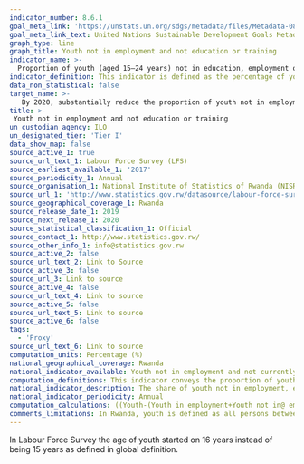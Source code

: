 ```yaml
---
indicator_number: 8.6.1
goal_meta_link: 'https://unstats.un.org/sdgs/metadata/files/Metadata-08-06-01.pdf'
goal_meta_link_text: United Nations Sustainable Development Goals Metadata (pdf 894kB)
graph_type: line
graph_title: Youth not in employment and not education or training
indicator_name: >-
  Proportion of youth (aged 15–24 years) not in education, employment or training
indicator_definition: This indicator is defined as the percentage of young persons (aged 15-24 years) not in education, employment or training, out of the total youth population. It is also called the ‘youth NEET rate’. 
data_non_statistical: false
target_name: >-
   By 2020, substantially reduce the proportion of youth not in employment, education or training
title: >-
 Youth not in employment and not education or training
un_custodian_agency: ILO
un_designated_tier: 'Tier I'
data_show_map: false
source_active_1: true
source_url_text_1: Labour Force Survey (LFS)
source_earliest_available_1: '2017'
source_periodicity_1: Annual
source_organisation_1: National Institute of Statistics of Rwanda (NISR)
source_url_1: 'http://www.statistics.gov.rw/datasource/labour-force-survey-0'
source_geographical_coverage_1: Rwanda
source_release_date_1: 2019
source_next_release_1: 2020
source_statistical_classification_1: Official
source_contact_1: http://www.statistics.gov.rw/
source_other_info_1: info@statistics.gov.rw
source_active_2: false
source_url_text_2: Link to Source
source_active_3: false
source_url_3: Link to source
source_active_4: false
source_url_text_4: Link to source
source_active_5: false
source_url_text_5: Link to source
source_active_6: false
tags:
  - 'Proxy'
source_url_text_6: Link to source
computation_units: Percentage (%)
national_geographical_coverage: Rwanda
national_indicator_available: Youth not in employment and not currently in education or training, by completed education level, sex and area.
computation_definitions: This indicator conveys the proportion of youth (aged 15-24 years) not in education, employment or training (also known as "the youth NEET rate").
national_indicator_description: The share of youth not in employment, education or training (youth NEET rate) provides a measure of youth who are outside the educational system, not in training and not in employment, and thus serves as a broader measure of potential youth labour market entrants than youth unemployment. It includes discouraged worker youth as well as those who are outside the labour force due to disability and engagement in household chores, among other reasons. NEET is also a better measure of the current universe of potential youth labour market entrants as compared with the youth inactivity rate, as the latter includes those youth who are outside the labour force and are in education, and thus are furthering their skills and qualifications.
national_indicator_periodicity: Annual
computation_calculations: ((Youth-(Youth in employment+Youth not in@ employment but in education or training)) / Youth) * 100
comments_limitations: In Rwanda, youth is defined as all persons between the ages is 16-24 years.
---
```

In Labour Force Survey the age of youth started on 16 years instead of being 15 years as defined in global definition.
